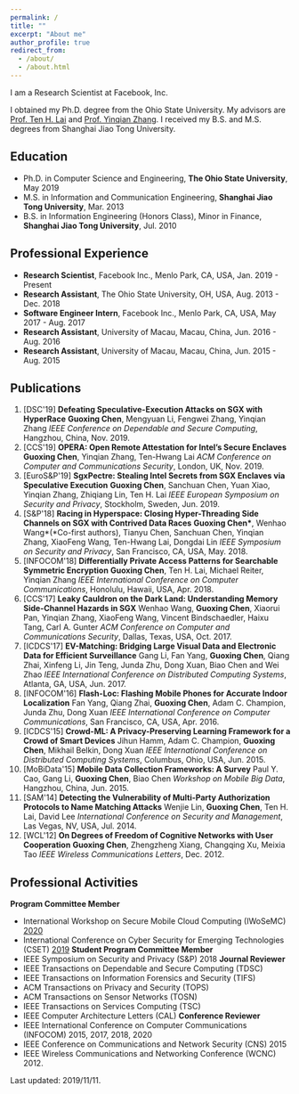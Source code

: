 ```yaml
---
permalink: /
title: ""
excerpt: "About me"
author_profile: true
redirect_from: 
  - /about/
  - /about.html
---
```


I am a Research Scientist at Facebook, Inc.

I obtained my Ph.D. degree from the Ohio State University. My advisors are [Prof. Ten H. Lai](http://web.cse.ohio-state.edu/~lai.1/) and [Prof. Yinqian Zhang](http://web.cse.ohio-state.edu/~zhang.834/). I received my B.S. and M.S. degrees from Shanghai Jiao Tong University.

Education
------
* Ph.D. in Computer Science and Engineering, **The Ohio State University**, May 2019
* M.S. in Information and Communication Engineering, **Shanghai Jiao Tong University**, Mar. 2013
* B.S. in Information Engineering (Honors Class), Minor in Finance, **Shanghai Jiao Tong University**, Jul. 2010

Professional Experience
------
* **Research Scientist**, Facebook Inc., Menlo Park, CA, USA, Jan. 2019 - Present
* **Research Assistant**, The Ohio State University, OH, USA, Aug. 2013 - Dec. 2018
* **Software Engineer Intern**, Facebook Inc., Menlo Park, CA, USA, May 2017 - Aug. 2017
* **Research Assistant**, University of Macau, Macau, China, Jun. 2016 - Aug. 2016
* **Research Assistant**, University of Macau, Macau, China, Jun. 2015 - Aug. 2015

Publications
------
1. [DSC'19] **Defeating Speculative-Execution Attacks on SGX with HyperRace**
**Guoxing Chen**, Mengyuan Li, Fengwei Zhang, Yinqian Zhang
_IEEE Conference on Dependable and Secure Computing_, Hangzhou, China, Nov. 2019.
1. [CCS'19] **OPERA: Open Remote Attestation for Intel’s Secure Enclaves**
**Guoxing Chen**, Yinqian Zhang, Ten-Hwang Lai
_ACM Conference on Computer and Communications Security_, London, UK, Nov. 2019.
1. [EuroS&P'19] **SgxPectre: Stealing Intel Secrets from SGX Enclaves via Speculative Execution**
**Guoxing Chen**, Sanchuan Chen, Yuan Xiao, Yinqian Zhang, Zhiqiang Lin, Ten H. Lai
_IEEE European Symposium on Security and Privacy_, Stockholm, Sweden, Jun. 2019.
1. [S&P'18] **Racing in Hyperspace: Closing Hyper-Threading Side Channels on SGX with Contrived Data Races**
**Guoxing Chen\***, Wenhao Wang\*(\*Co-first authors), Tianyu Chen, Sanchuan Chen, Yinqian Zhang, XiaoFeng Wang, Ten-Hwang Lai, Dongdai Lin
_IEEE Symposium on Security and Privacy_, San Francisco, CA, USA, May. 2018.
1. [INFOCOM'18] **Differentially Private Access Patterns for Searchable Symmetric Encryption**
**Guoxing Chen**, Ten H. Lai, Michael Reiter, Yinqian Zhang
_IEEE International Conference on Computer Communications_, Honolulu, Hawaii, USA, Apr. 2018.
1. [CCS'17] **Leaky Cauldron on the Dark Land: Understanding Memory Side-Channel Hazards in SGX**
Wenhao Wang, **Guoxing Chen**, Xiaorui Pan, Yinqian Zhang, XiaoFeng Wang, Vincent Bindschaedler, Haixu Tang, Carl A. Gunter
_ACM Conference on Computer and Communications Security_, Dallas, Texas, USA, Oct. 2017.
1. [ICDCS'17] **EV-Matching: Bridging Large Visual Data and Electronic Data for Efficient Surveillance**
Gang Li, Fan Yang, **Guoxing Chen**, Qiang Zhai, Xinfeng Li, Jin Teng, Junda Zhu, Dong Xuan, Biao Chen and Wei Zhao
_IEEE International Conference on Distributed Computing Systems_, Atlanta, GA, USA, Jun. 2017.
1. [INFOCOM'16] **Flash-Loc: Flashing Mobile Phones for Accurate Indoor Localization**
Fan Yang, Qiang Zhai, **Guoxing Chen**, Adam C. Champion, Junda Zhu, Dong Xuan
_IEEE International Conference on Computer Communications_, San Francisco, CA, USA, Apr. 2016.
1. [ICDCS'15] **Crowd-ML: A Privacy-Preserving Learning Framework for a Crowd of Smart Devices**
Jihun Hamm, Adam C. Champion, **Guoxing Chen**, Mikhail Belkin, Dong Xuan
_IEEE International Conference on Distributed Computing Systems_, Columbus, Ohio, USA, Jun. 2015.
1. [MoBiData'15] **Mobile Data Collection Frameworks: A Survey**
Paul Y. Cao, Gang Li, **Guoxing Chen**, Biao Chen
_Workshop on Mobile Big Data_, Hangzhou, China, Jun. 2015.
1. [SAM'14] **Detecting the Vulnerability of Multi-Party Authorization Protocols to Name Matching Attacks**
Wenjie Lin, **Guoxing Chen**, Ten H. Lai, David Lee
_International Conference on Security and Management_, Las Vegas, NV, USA, Jul. 2014.
1. [WCL'12] **On Degrees of Freedom of Cognitive Networks with User Cooperation**
**Guoxing Chen**, Zhengzheng Xiang, Changqing Xu, Meixia Tao
_IEEE Wireless Communications Letters_, Dec. 2012.

Professional Activities
-----
**Program Committee Member**
- International Workshop on Secure Mobile Cloud Computing (IWoSeMC) [2020](https://iwosemc.eu/)
- International Conference on Cyber Security for Emerging Technologies (CSET) [2019](http://www.qu.edu.qa/conference/CSET-2019)
**Student Program Committee Member**
- IEEE Symposium on Security and Privacy (S&P) 2018
**Journal Reviewer**
- IEEE Transactions on Dependable and Secure Computing (TDSC)
- IEEE Transactions on Information Forensics and Security (TIFS)
- ACM Transactions on Privacy and Security (TOPS)
- ACM Transactions on Sensor Networks (TOSN)
- IEEE Transactions on Services Computing (TSC)
- IEEE Computer Architecture Letters (CAL)
**Conference Reviewer**
- IEEE International Conference on Computer Communications (INFOCOM) 2015, 2017, 2018, 2020
- IEEE Conference on Communications and Network Security (CNS) 2015
- IEEE Wireless Communications and Networking Conference (WCNC) 2012.


Last updated: 2019/11/11.